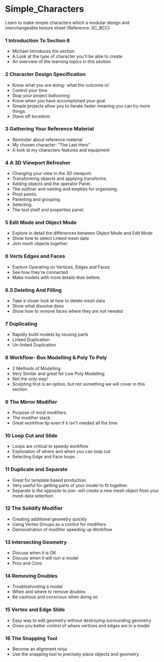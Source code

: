 # Simple_Characters
Learn to make simple characters which a modular design and interchangeable texture sheet (Reference: SC_BCC)

### 1 Introduction To Section 6
+ Michael introduces the section
+ A Look at the type of character you'll be able to create
+ An overview of the learning topics in this section

### 2 Character Design Specification
+ Know what you are doing- what the outcome is!
+ Control your time
+ Stop your project ballooning
+ Know when you have accomplished your goal
+ Simple projects allow you to iterate faster meaning you can try more things.
+ Stave off boredom

### 3 Gathering Your Reference Material
+ Reminder about reference material
+ My chosen character: "The Last Hero"
+ A look at my characters features and equipment

### 4 A 3D Viewport Refresher
+ Changing your view in the 3D viewport.
+ Transforming objects and applying transforms.
+ Adding objects and the operator Panel.
+ The outliner and naming and empties for organising.
+ Pivot points.
+ Parenting and grouping.
+ Selecting.
+ The tool shelf and properties panel.

### 5 Edit Mode and Object Mode
+ Explore in detail the differences between Object Mode and Edit Mode
+ Show how to select Linked mesh data
+ Join mesh objects together

### 6 Verts Edges and Faces
+ Explore Operating on Vertices, Edges and Faces
+ See how they're connected
+ Make models with more details than before.

### 6.5 Deleting And Filling
+ Take a closer look at how to delete mesh data
+ Show what dissolve does
+ Show how to remove faces where they are not needed

### 7 Duplicating
+ Rapidly build models by reusing parts
+ Linked Duplication
+ Un-linked Duplication

### 8 Workflow- Box Modelling & Poly To Poly
+ 2 Methods of Modelling
+ Very Similar and great for Low Poly Modelling
+ Not the only way!
+ Sculpting first is an option, but not something we will cover in this section

### 9 The Mirror Modifier
+ Purpose of most modifiers
+ The modifier stack
+ Great workflow tip even if it isn't needed all the time

### 10 Loop Cut and Slide
+ Loops are critical to speedy workflow
+ Exploration of where and when you can loop cut
+ Selecting Edge and Face loops

### 11 Duplicate and Separate
+ Great for template based production
+ Very useful for getting parts of your model to fit together.
+ Separate is the opposite to join- will create a new mesh object from your mesh data selection

### 12 The Solidify Modifier
+ Creating additional geometry quickly
+ Using Vertex Groups as a control for modifiers
+ Demonstration of modifier speeding up Workflow

### 13 Intersecting Geometry
+ Discuss when it is OK
+ Discuss when it will ruin a model
+ Pros and Cons

### 14 Removing Doubles
+ Troubleshooting a model
+ When and where to remove doubles
+ Be cautious and conscious when doing so

### 15 Vertex and Edge Slide
+ Easy way to edit geometry without destroying surrounding geometry
+ Gives you better control of where vertices and edges are in a model

### 16 The Snapping Tool
+ Become an alignment ninja
+ Use the snapping tool to precisely place objects and geometry
